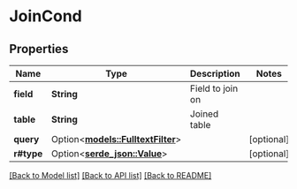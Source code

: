 # JoinCond

## Properties

Name | Type | Description | Notes
------------ | ------------- | ------------- | -------------
**field** | **String** | Field to join on | 
**table** | **String** | Joined table | 
**query** | Option<[**models::FulltextFilter**](fulltextFilter.md)> |  | [optional]
**r#type** | Option<[**serde_json::Value**](.md)> |  | [optional]

[[Back to Model list]](../README.md#documentation-for-models) [[Back to API list]](../README.md#documentation-for-api-endpoints) [[Back to README]](../README.md)



